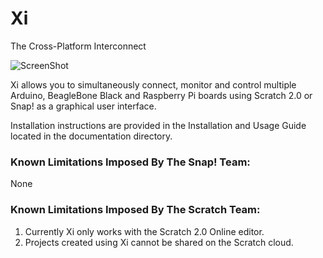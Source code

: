 Xi
======
The Cross-Platform Interconnect

![ScreenShot](https://raw.github.com/MrYsLab/Xi/master/documentation/XiLogo.png)

Xi allows you to simultaneously connect, monitor and control multiple Arduino, 
BeagleBone Black and Raspberry Pi boards using Scratch 2.0 or Snap! as a graphical user interface.

Installation instructions are provided in the Installation and Usage Guide located in the documentation directory.

### Known Limitations Imposed By The Snap! Team:
None

### Known Limitations Imposed By The Scratch Team:
1. Currently Xi only works with the Scratch 2.0 Online editor.
2. Projects created using Xi cannot be shared on the Scratch cloud.





